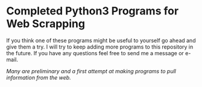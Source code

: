# Completed Python3 Programs for Web Scrapping

If you think one of these programs might be useful to yourself go ahead and give them a try.  I will try to keep adding more programs to this repository in the future. If you have any questions 
feel free to send me a message or e-mail.

*Many are preliminary and a first attempt at making programs to pull information from the web.*
